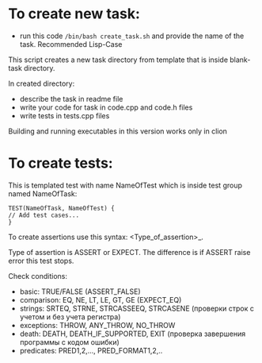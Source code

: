 # To create new task:
- run this code ```/bin/bash create_task.sh``` and provide the name of the task. Recommended Lisp-Case

This script creates a new task directory from template that is inside blank-task directory.

In created directory:
- describe the task in readme file
- write your code for task in code.cpp and code.h files
- write tests in tests.cpp files

Building and running executables in this version works only in clion

# To create tests:
This is templated test with name NameOfTest which is inside test group named NameOfTask:
```
TEST(NameOfTask, NameOfTest) {
// Add test cases...
}
```
To create assertions use this syntax: <Type_of_assertion>_<Check condition>.

Type of assertion is ASSERT or EXPECT. The difference is if ASSERT raise error this test
stops.

Check conditions:

- basic: TRUE/FALSE (ASSERT_FALSE)
- comparison: EQ, NE, LT, LE, GT, GE (EXPECT_EQ)
- strings: SRTEQ, STRNE, STRCASSEEQ, STRCASENE (проверки строк с учетом и без учета регистра)
- exceptions: THROW, ANY_THROW, NO_THROW
- death: DEATH, DEATH_IF_SUPPORTED, EXIT (проверка завершения программы с кодом ошибки)
- predicates: PRED1,2,..., PRED_FORMAT1,2,..

